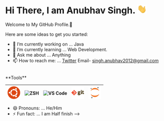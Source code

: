 <h1>Hi There, I am <a>Anubhav Singh.</a> <img  src="https://raw.githubusercontent.com/ABSphreak/ABSphreak/master/gifs/Hi.gif" width="30px"></h1>
 Welcome to My GitHub Profile.🙏



Here are some ideas to get you started:
- 🤔 I’m currently working on ... Java
- 🌱 I’m currently learning ... Web Development.
- 💬 Ask me about ... Anything
- 📫 How to reach me: ... [Twitter](https://twitter.com/thesingh_anu) Email- singh.anubhav2012@gmail.com
<br>
**Tools**

<img title="Ubuntu" alt="Ubuntu" width="40px" src="https://raw.githubusercontent.com/github/explore/master/topics/ubuntu/ubuntu.png">|<img title="ZSH" alt="ZSH" width="40px" src="https://s3.amazonaws.com/ohmyzsh/oh-my-zsh-logo.png">|<img title="VS Code" alt="VS Code" width="40px" src="https://img.icons8.com/fluent/48/000000/visual-studio-code-2019.png">|<img title="git" alt="git" width="40px" src="https://raw.githubusercontent.com/github/explore/master/topics/git/git.png">|<img title="Jupyter Notebook" alt="Jupyter" width="40px" src="https://raw.githubusercontent.com/github/explore/master/topics/jupyter-notebook/jupyter-notebook.png">
|--|--|--|--|--|
- 😄 Pronouns: ... He/Him
- ⚡ Fun fact: ... I am Half finish
-->
